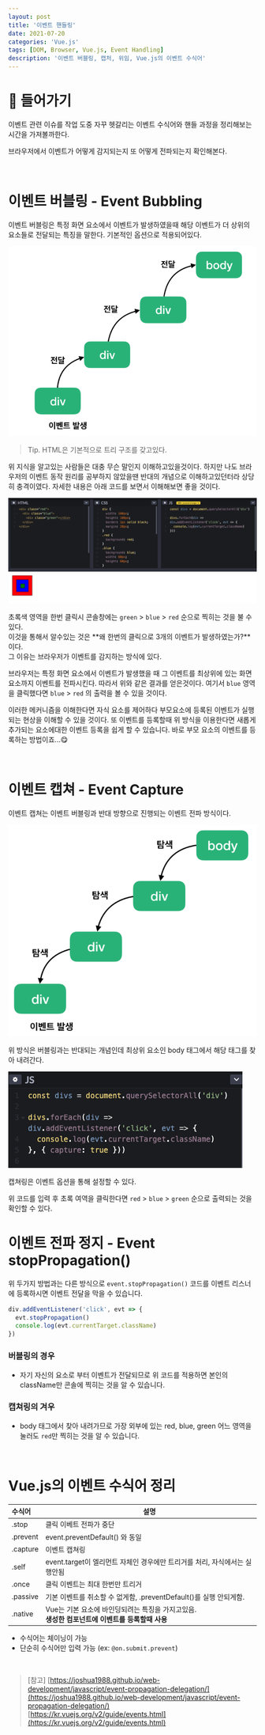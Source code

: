 ```yaml
---
layout: post
title: '이벤트 핸들링'
date: 2021-07-20
categories: 'Vue.js'
tags: [DOM, Browser, Vue.js, Event Handling]
description: '이벤트 버블링, 캡처, 위임, Vue.js의 이벤트 수식어'
---
```


# 📖 들어가기

이벤트 관련 이슈를 작업 도중 자꾸 헷갈리는 이벤트 수식어와 핸들 과정을 정리해보는 시간을 가져볼까한다.

브라우저에서 이벤트가 어떻게 감지되는지 또 어떻게 전파되는지 확인해본다.

<br>

# 이벤트 버블링 - Event Bubbling

이벤트 버블링은 특정 화면 요소에서 이벤트가 발생하였을때 해당 이벤트가 더 상위의 요소들로 전달되는 특징을 말한다. 
기본적인 옵션으로 적용되어있다.

![이벤트 버블링](/assets/posts/eventdelegation/event-bubbling.png)

> Tip. HTML은 기본적으로 트리 구조를 갖고있다.

위 지식을 알고있는 사람들은 대충 무슨 말인지 이해하고있을것이다. 
하지만 나도 브라우저의 이벤트 동작 원리를 공부하지 않았을땐 반대의 개념으로 이해하고있던터라 상당히 충격이였다. 
자세한 내용은 아래 코드를 보면서 이해해보면 좋을 것이다.

![이벤트 버블링 코드](/assets/posts/eventdelegation/event-bubbling-code.png)

초록색 영역을 한번 클릭시 콘솔창에는 `green` > `blue` > `red` 순으로 찍히는 것을 불 수있다. <br>
이것을 통해서 알수있는 것은 **왜 한번의 클릭으로 3개의 이벤트가 발생하였는가?**이다. <br>
그 이유는 브라우저가 이벤트를 감지하는 방식에 있다.

브라우저는 특정 화면 요소에서 이벤트가 발생했을 때 그 이벤트를 최상위에 있는 화면 요소까지 이벤트를 전파시킨다. 
따라서 위와 같은 결과를 얻은것이다. 여기서 `blue` 영역을 클릭했다면 `blue` > `red` 의 출력을 볼 수 있을 것이다.

이러한 메커니즘을 이해한다면 자식 요소를 제어하다 부모요소에 등록된 이벤트가 실행되는 현상을 이해할 수 있을 것이다.
또 이벤트를 등록할때 위 방식을 이용한다면 새롭게 추가되는 요소에대한 이벤트 등록을 쉽게 할 수 있습니다. 바로 부모 요소의 이벤트를 등록하는 방법이죠...😋

<br>

# 이벤트 캡쳐 - Event Capture

이벤트 캡쳐는 이벤트 버블링과 반대 방향으로 진행되는 이벤트 전파 방식이다.

![이벤트 캡쳐링](/assets/posts/eventdelegation/event-capture.png)

위 방식은 버블링과는 반대되는 개념인데 최상위 요소인 body 태그에서 해당 태그를 찾아 내려간다. 

![이벤트 캡쳐링 코드](/assets/posts/eventdelegation/event-capture-code.png)

캡쳐링은 이벤트 옵션을 통해 설정할 수 있다.

위 코드를 입력 후 초록 여역을 클릭한다면 `red` > `blue` > `green` 순으로 출력되는 것을 확인할 수 있다.

# 이벤트 전파 정지 - Event stopPropagation()

위 두가지 방법과는 다른 방식으로 `event.stopPropagation()` 코드를 이벤트 리스너에 등록하시면 이벤트 전달을 막을 수 있습니다.

```js
div.addEventListener('click', evt => {
  evt.stopPropagation()
  console.log(evt.currentTarget.className)
})
```

### 버블링의 경우 
- 자기 자신의 요소로 부터 이벤트가 전달되므로 위 코드를 적용하면 본인의 className만 콘솔에 찍히는 것을 알 수 있습니다.

### 캡쳐링의 겨우
- body 태그에서 찾아 내려가므로 가장 외부에 있는 red, blue, green 어느 영역을 눌러도 `red`만 찍히는 것을 알 수 있습니다.

<br>

# Vue.js의 이벤트 수식어 정리

| 수식어 | 설명 |
|:--------|------|
|.stop| 클릭 이베트 전파가 중단 |
|.prevent| event.preventDefault() 와 동일 |
|.capture| 이벤트 캡쳐링 |
|.self| event.target이 엘리먼트 자체인 경우에만 트리거를 처리, 자식에서는 실행안됨 |
|.once| 클릭 이벤트는 최대 한번만 트리거 |
|.passive| 기본 이벤트를 취소할 수 없게함, .preventDefault()를 실행 안되게함. |
|.native| Vue는 기본 요소에 바인딩되려는 특징을 가지고있음.<br> **생성한 컴포넌트에 이벤트를 등록할때 사용** |

- 수식어는 체이닝이 가능
- 단순히 수식어만 입력 가능 (ex: `@on.submit.prevent`)

<br>

> [참고] [https://joshua1988.github.io/web-development/javascript/event-propagation-delegation/](https://joshua1988.github.io/web-development/javascript/event-propagation-delegation/) <br>
[https://kr.vuejs.org/v2/guide/events.html](https://kr.vuejs.org/v2/guide/events.html)
